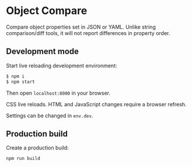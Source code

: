 # Object Compare

Compare object properties set in JSON or YAML. Unlike string comparison/diff tools, it will not report differences in property order.


## Development mode

Start live reloading development environment:

```bash
$ npm i
$ npm start
```

Then open `localhost:8000` in your browser.

CSS live reloads. HTML and JavaScript changes require a browser refresh.

Settings can be changed in `env.dev`.


## Production build

Create a production build:

```bash
npm run build
```
